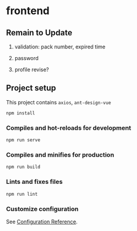 # frontend

## Remain to Update

1. validation: pack number, expired time

2. password

3. profile revise?

## Project setup
This project contains `axios`, `ant-design-vue`
```
npm install
```

### Compiles and hot-reloads for development
```
npm run serve
```

### Compiles and minifies for production
```
npm run build
```

### Lints and fixes files
```
npm run lint
```

### Customize configuration
See [Configuration Reference](https://cli.vuejs.org/config/).
